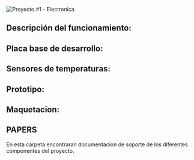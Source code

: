 ![Proyecto #1 - Electronica](https://user-images.githubusercontent.com/46485082/231867622-bb980883-b6e5-4f41-a820-a803938bd69d.png)






## Descripción del funcionamiento: ##


## Placa base de desarrollo: ##


## Sensores de temperaturas: ##


## Prototipo: ##



## Maquetacion: ##




## PAPERS #  

En esta carpeta encontraran documentacion de soporte de los diferentes componentes del proyecto.
